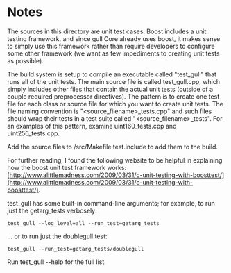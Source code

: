# Notes
The sources in this directory are unit test cases.  Boost includes a
unit testing framework, and since gull Core already uses boost, it makes
sense to simply use this framework rather than require developers to
configure some other framework (we want as few impediments to creating
unit tests as possible).

The build system is setup to compile an executable called "test_gull"
that runs all of the unit tests.  The main source file is called
test_gull.cpp, which simply includes other files that contain the
actual unit tests (outside of a couple required preprocessor
directives).  The pattern is to create one test file for each class or
source file for which you want to create unit tests.  The file naming
convention is "<source_filename>_tests.cpp" and such files should wrap
their tests in a test suite called "<source_filename>_tests".  For an
examples of this pattern, examine uint160_tests.cpp and
uint256_tests.cpp.

Add the source files to /src/Makefile.test.include to add them to the build.

For further reading, I found the following website to be helpful in
explaining how the boost unit test framework works:
[http://www.alittlemadness.com/2009/03/31/c-unit-testing-with-boosttest/](http://www.alittlemadness.com/2009/03/31/c-unit-testing-with-boosttest/).

test_gull has some built-in command-line arguments; for
example, to run just the getarg_tests verbosely:

    test_gull --log_level=all --run_test=getarg_tests

... or to run just the doublegull test:

    test_gull --run_test=getarg_tests/doublegull

Run  test_gull --help   for the full list.


